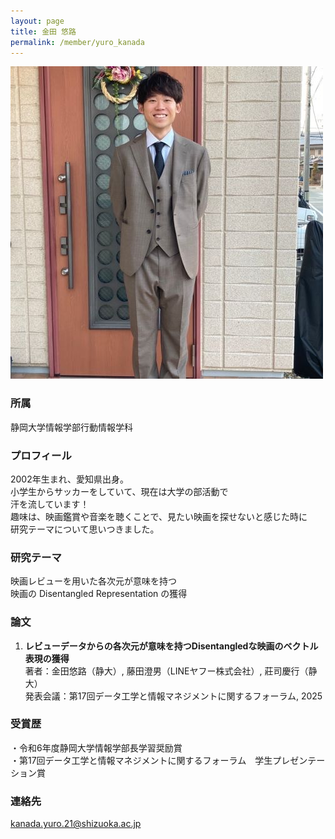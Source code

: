```yaml
---
layout: page
title: 金田 悠路
permalink: /member/yuro_kanada
---
```

![写真](/assets/img/members/yuro_kanada.jpg "金田")

### 所属
静岡大学情報学部行動情報学科

### プロフィール
2002年生まれ、愛知県出身。  
小学生からサッカーをしていて、現在は大学の部活動で  
汗を流しています！  
趣味は、映画鑑賞や音楽を聴くことで、見たい映画を探せないと感じた時に  
研究テーマについて思いつきました。

### 研究テーマ
映画レビューを用いた各次元が意味を持つ  
映画の Disentangled Representation の獲得

### 論文
1. **レビューデータからの各次元が意味を持つDisentangledな映画のベクトル表現の獲得**  
著者：金田悠路（静大）, 藤田澄男（LINEヤフー株式会社）, 莊司慶行（静大）  
発表会議：第17回データ工学と情報マネジメントに関するフォーラム, 2025

### 受賞歴
・令和6年度静岡大学情報学部長学習奨励賞  
・第17回データ工学と情報マネジメントに関するフォーラム　学生プレゼンテーション賞

### 連絡先
kanada.yuro.21@shizuoka.ac.jp